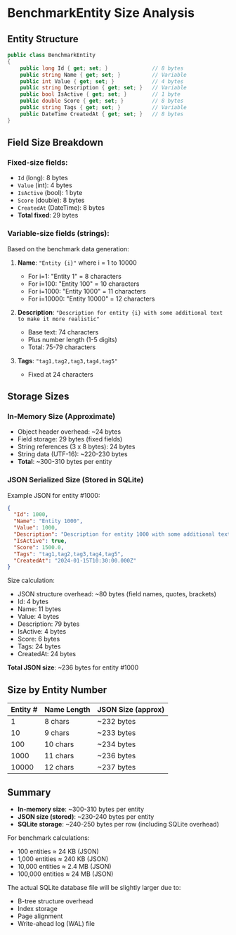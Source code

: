 # BenchmarkEntity Size Analysis

## Entity Structure

```csharp
public class BenchmarkEntity
{
    public long Id { get; set; }              // 8 bytes
    public string Name { get; set; }          // Variable
    public int Value { get; set; }            // 4 bytes
    public string Description { get; set; }   // Variable
    public bool IsActive { get; set; }        // 1 byte
    public double Score { get; set; }         // 8 bytes
    public string Tags { get; set; }          // Variable
    public DateTime CreatedAt { get; set; }   // 8 bytes
}
```

## Field Size Breakdown

### Fixed-size fields:
- `Id` (long): 8 bytes
- `Value` (int): 4 bytes
- `IsActive` (bool): 1 byte
- `Score` (double): 8 bytes
- `CreatedAt` (DateTime): 8 bytes
- **Total fixed**: 29 bytes

### Variable-size fields (strings):

Based on the benchmark data generation:

1. **Name**: `"Entity {i}"` where i = 1 to 10000
   - For i=1: "Entity 1" = 8 characters
   - For i=100: "Entity 100" = 10 characters
   - For i=1000: "Entity 1000" = 11 characters
   - For i=10000: "Entity 10000" = 12 characters

2. **Description**: `"Description for entity {i} with some additional text to make it more realistic"`
   - Base text: 74 characters
   - Plus number length (1-5 digits)
   - Total: 75-79 characters

3. **Tags**: `"tag1,tag2,tag3,tag4,tag5"`
   - Fixed at 24 characters

## Storage Sizes

### In-Memory Size (Approximate)
- Object header overhead: ~24 bytes
- Field storage: 29 bytes (fixed fields)
- String references (3 x 8 bytes): 24 bytes
- String data (UTF-16): ~220-230 bytes
- **Total**: ~300-310 bytes per entity

### JSON Serialized Size (Stored in SQLite)

Example JSON for entity #1000:
```json
{
  "Id": 1000,
  "Name": "Entity 1000",
  "Value": 1000,
  "Description": "Description for entity 1000 with some additional text to make it more realistic",
  "IsActive": true,
  "Score": 1500.0,
  "Tags": "tag1,tag2,tag3,tag4,tag5",
  "CreatedAt": "2024-01-15T10:30:00.000Z"
}
```

Size calculation:
- JSON structure overhead: ~80 bytes (field names, quotes, brackets)
- Id: 4 bytes
- Name: 11 bytes
- Value: 4 bytes
- Description: 79 bytes
- IsActive: 4 bytes
- Score: 6 bytes
- Tags: 24 bytes
- CreatedAt: 24 bytes

**Total JSON size**: ~236 bytes for entity #1000

## Size by Entity Number

| Entity # | Name Length | JSON Size (approx) |
|----------|-------------|-------------------|
| 1        | 8 chars     | ~232 bytes        |
| 10       | 9 chars     | ~233 bytes        |
| 100      | 10 chars    | ~234 bytes        |
| 1000     | 11 chars    | ~236 bytes        |
| 10000    | 12 chars    | ~237 bytes        |

## Summary

- **In-memory size**: ~300-310 bytes per entity
- **JSON size (stored)**: ~230-240 bytes per entity
- **SQLite storage**: ~240-250 bytes per row (including SQLite overhead)

For benchmark calculations:
- 100 entities ≈ 24 KB (JSON)
- 1,000 entities ≈ 240 KB (JSON)
- 10,000 entities ≈ 2.4 MB (JSON)
- 100,000 entities ≈ 24 MB (JSON)

The actual SQLite database file will be slightly larger due to:
- B-tree structure overhead
- Index storage
- Page alignment
- Write-ahead log (WAL) file